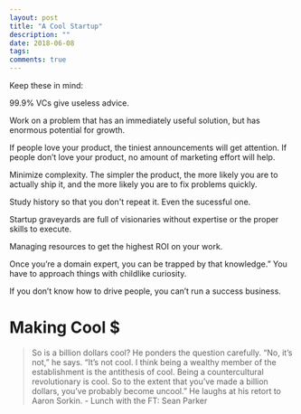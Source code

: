 ```yaml
---
layout: post
title: "A Cool Startup"
description: ""
date: 2018-06-08
tags: 
comments: true
---
```


Keep these in mind:

99.9% VCs give useless advice.

Work on a problem that has an immediately useful solution, but has enormous potential for growth. 

If people love your product, the tiniest announcements will get attention. If people don’t love your product, no amount of marketing effort will help.

Minimize complexity. The simpler the product, the more likely you are to actually ship it, and the more likely you are to fix problems quickly.

Study history so that you don't repeat it. Even the sucessful one.
 
Startup graveyards are full of visionaries without expertise or the proper skills to execute.

Managing resources to get the highest ROI on your work.

Once you’re a domain expert, you can be trapped by that knowledge.” You have to approach things with childlike curiosity. 

If you don’t know how to drive people, you can’t run a success business. 

# Making Cool $
> So is a billion dollars cool? He ponders the question carefully. “No, it’s not,” he says. “It’s not cool. I think being a wealthy member of the establishment is the antithesis of cool. Being a countercultural revolutionary is cool. So to the extent that you’ve made a billion dollars, you’ve probably become uncool.” He laughs at his retort to Aaron Sorkin. - Lunch with the FT: Sean Parker


